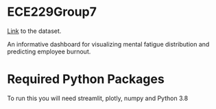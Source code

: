 # ECE229Group7
[Link](https://www.kaggle.com/blurredmachine/are-your-employees-burning-out) to the dataset.

An informative dashboard for visualizing mental fatigue distribution and predicting employee burnout.

# Required Python Packages
To run this you will need streamlit, plotly, numpy and Python 3.8
